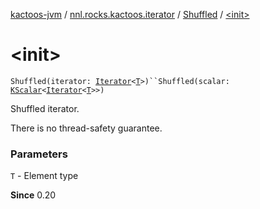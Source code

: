 [kactoos-jvm](../../index.md) / [nnl.rocks.kactoos.iterator](../index.md) / [Shuffled](index.md) / [&lt;init&gt;](./-init-.md)

# &lt;init&gt;

`Shuffled(iterator: `[`Iterator`](https://kotlinlang.org/api/latest/jvm/stdlib/kotlin.collections/-iterator/index.html)`<`[`T`](index.md#T)`>)``Shuffled(scalar: `[`KScalar`](../../nnl.rocks.kactoos/-k-scalar.md)`<`[`Iterator`](https://kotlinlang.org/api/latest/jvm/stdlib/kotlin.collections/-iterator/index.html)`<`[`T`](index.md#T)`>>)`

Shuffled iterator.

There is no thread-safety guarantee.

### Parameters

`T` - Element type

**Since**
0.20

